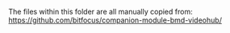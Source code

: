 The files within this folder are all manually copied from:
https://github.com/bitfocus/companion-module-bmd-videohub/
